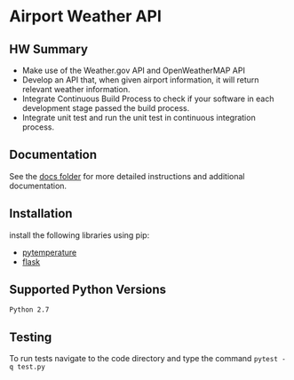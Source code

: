 # Airport Weather API
## HW Summary


- Make use of the Weather.gov API and OpenWeatherMAP API
- Develop an API that, when given airport information, it will return relevant weather information.
- Integrate Continuous Build Process to check if your software in each development stage passed the build process.
- Integrate unit test and run the unit test in continuous integration process.

## Documentation

See the [docs folder](docs/README.md) for more detailed instructions and additional documentation.

## Installation
install the following libraries using pip:
- [pytemperature](https://pypi.org/project/pytemperature/)
- [flask](https://flask.palletsprojects.com/en/1.1.x/installation/)


## Supported Python Versions

`Python 2.7`

## Testing

To run tests navigate to the code directory and type the command `pytest -q test.py`
